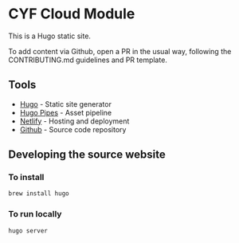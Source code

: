 # CYF Cloud Module

This is a Hugo static site.

To add content via Github, open a PR in the usual way, following the CONTRIBUTING.md guidelines and PR template.

## Tools

- [Hugo](https://gohugo.io/) - Static site generator
- [Hugo Pipes](https://gohugo.io/hugo-pipes/introduction/) - Asset pipeline
- [Netlify](https://www.netlify.com/) - Hosting and deployment
- [Github](https://github.com/CodeYourFuture/CYF-Signposts) - Source code repository

## Developing the source website

### To install

```bash
brew install hugo
```

### To run locally

```bash
hugo server
```
